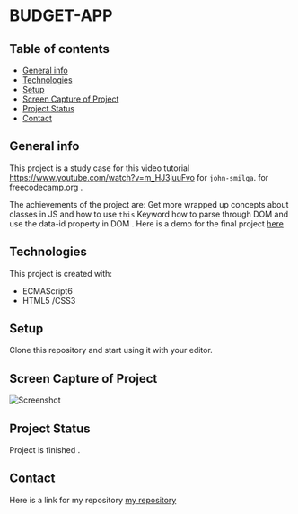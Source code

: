# BUDGET-APP

## Table of contents

- [General info](#general-info)
- [Technologies](#technologies)
- [Setup](#setup)
- [Screen Capture of Project](#screen-capture-of-project)
- [Project Status](#project-status)
- [Contact](#contact)

## General info

This project is a study case for this video tutorial https://www.youtube.com/watch?v=m_HJ3juuFvo for `john-smilga`. for freecodecamp.org .

The achievements of the project are:
Get more wrapped up concepts about classes in JS and how to use `this` Keyword
how to parse through DOM and use the data-id property in DOM .
Here is a demo for the final project [here](https://rashaali84.github.io/budget-app/)

## Technologies

This project is created with:

- ECMAScript6
- HTML5 /CSS3

## Setup

Clone this repository and start using it with your editor.

## Screen Capture of Project

![Screenshot](shared-content/assets/img/budg.png)

## Project Status

Project is finished .

## Contact

Here is a link for my repository [my repository](https://rashaali84.github.io/)
